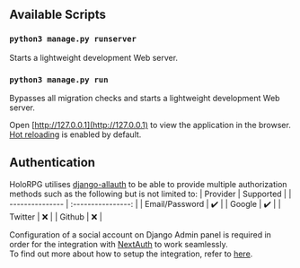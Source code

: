 ## Available Scripts

### `python3 manage.py runserver`
Starts a lightweight development Web server. <br />

### `python3 manage.py run`
Bypasses all migration checks and starts a lightweight development Web server. <br />


Open [http://127.0.0.1](http://127.0.0.1) to view the application in the browser. <br />
[Hot reloading](https://docs.djangoproject.com/en/3.2/ref/django-admin/) is enabled by default.

## Authentication
HoloRPG utilises [django-allauth](https://github.com/pennersr/django-allauth) to be able to provide multiple authorization methods such as the following but is not limited to:
| Provider        | Supported          |
| --------------- | :----------------: |
| Email/Password  | :heavy_check_mark: |
| Google          | :heavy_check_mark: |
| Twitter         | :x:                |
| Github          | :x:                |

Configuration of a social account on Django Admin panel is required in order for the integration with [NextAuth](https://next-auth.js.org/) to work seamlessly. <br />
To find out more about how to setup the integration, refer to [here](https://www.section.io/engineering-education/django-google-oauth/).
